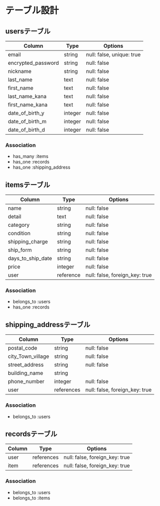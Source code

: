 # テーブル設計

## usersテーブル

| Column             | Type     | Options                   |
| ------------------ | ------   | ------------------------- |
| email              | string   | null: false, unique: true |
| encrypted_password | string   | null: false               |
| nickname           | string   | null: false               |
| last_name          | text     | null: false               |
| first_name         | text     | null: false               |
| last_name_kana     | text     | null: false               |
| first_name_kana    | text     | null: false               |
| date_of_birth_y    | integer  | null: false               |
| date_of_birth_m    | integer  | null: false               |
| date_of_birth_d    | integer  | null: false               |


### Association

- has_many :items
- has_one :records
- has_one :shipping_address

## itemsテーブル

| Column             | Type        | Options                         |
| ------------------ | ----------- | ------------------------------- |
| name               | string      | null: false                     |
| detail             | text        | null: false                     |
| category           | string      | null: false                     |
| condition          | string      | null: false                     |
| shipping_charge    | string      | null: false                     |
| ship_form          | string      | null: false                     |
| days_to_ship_date  | string      | null: false                     |
| price              | integer     | null: false                     |
| user               | reference   | null: false, foreign_key: true  |


### Association

- belongs_to :users
- has_one :records

## shipping_addressテーブル

| Column             | Type        | Options                         |
| ------------------ | ----------- | ------------------------------- |
| postal_code        | string      | null: false                     |
| city_Town_village  | string      | null: false                     |
| street_address     | string      | null: false                     |
| building_name      | string      |                                 |
| phone_number       | integer     | null: false                     |
| user               | references  | null: false, foreign_key: true  |


### Association

- belongs_to :users


## recordsテーブル

| Column             | Type        | Options                         |
| ------------------ | ----------- | ------------------------------- |
| user               | references  | null: false, foreign_key: true  |
| item               | references  | null: false, foreign_key: true  |


### Association

- belongs_to :users
- belongs_to :items